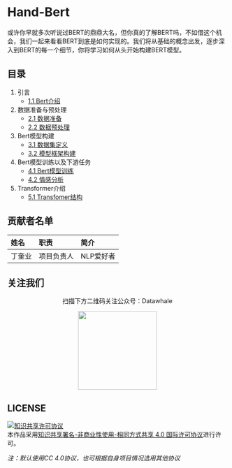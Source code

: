 # Hand-Bert

或许你早就多次听说过BERT的鼎鼎大名，但你真的了解BERT吗，不如借这个机会，我们一起来看看BERT到底是如何实现的。我们将从基础的概念出发，逐步深入到BERT的每一个细节，你将学习如何从头开始构建BERT模型。

## 目录

1. 引言
    - [1.1 Bert介绍](<docs/1引言/1.1 Bert介绍.md>)
2. 数据准备与预处理
    - [2.1 数据准备](<docs/2 数据准备与预处理/2.1 数据准备.md>)
    - [2.2 数据预处理](<docs/2 数据准备与预处理/2.2 数据预处理.md>)
3. Bert模型构建
    - [3.1 数据集定义](<docs/3 Bert模型构建/3.1 数据集定义.md>)
    - [3.2 模型框架构建](<docs/3 Bert模型构建/3.2 模型框架构建.md>)
4. Bert模型训练以及下游任务
    - [4.1 Bert模型训练](<docs/4 Bert模型训练以及下游任务/4.1 Bert模型训练.md>)
    - [4.2 情感分析](<docs/4 Bert模型训练以及下游任务/4.2 情感分析.md>)
5. Transformer介绍
    - [5.1 Transfomer结构](<docs/5 Transformer介绍/5.1 Transfomer结构.md>)


## 贡献者名单


| 姓名 | 职责 | 简介 |
| :----| :---- | :---- |
| 丁奎业 | 项目负责人 | NLP爱好者 |



## 关注我们

<div align=center>
<p>扫描下方二维码关注公众号：Datawhale</p>
<img src="https://raw.githubusercontent.com/datawhalechina/pumpkin-book/master/res/qrcode.jpeg" width = "180" height = "180">
</div>

## LICENSE

<a rel="license" href="http://creativecommons.org/licenses/by-nc-sa/4.0/"><img alt="知识共享许可协议" style="border-width:0" src="https://img.shields.io/badge/license-CC%20BY--NC--SA%204.0-lightgrey" /></a><br />本作品采用<a rel="license" href="http://creativecommons.org/licenses/by-nc-sa/4.0/">知识共享署名-非商业性使用-相同方式共享 4.0 国际许可协议</a>进行许可。

*注：默认使用CC 4.0协议，也可根据自身项目情况选用其他协议*
